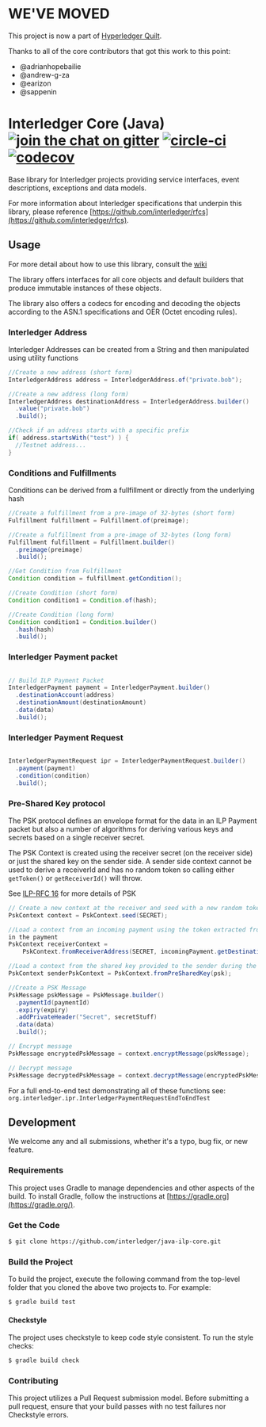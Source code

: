 # WE'VE MOVED

This project is now a part of [Hyperledger Quilt](https://github.com/hyperledger/quilt/ilp-core).

Thanks to all of the core contributors that got this work to this point:

- @adrianhopebailie
- @andrew-g-za
- @earizon
- @sappenin

# Interledger Core (Java) [![join the chat on gitter][gitter-image]][gitter-url] [![circle-ci][circle-image]][circle-url] [![codecov][codecov-image]][codecov-url]

[gitter-url]: https://gitter.im/interledger/java
[gitter-image]: https://badges.gitter.im/interledger/java.svg
[circle-image]: https://circleci.com/gh/interledger/java-ilp-core.svg?style=shield
[circle-url]: https://circleci.com/gh/interledger/java-ilp-core
[codecov-image]: https://codecov.io/gh/interledger/java-ilp-core/branch/master/graph/badge.svg
[codecov-url]: https://codecov.io/gh/interledger/java-ilp-core


Base library for Interledger projects providing service interfaces, event descriptions, exceptions and data models.

For more information about Interledger specifications that underpin this library, please reference [https://github.com/interledger/rfcs](https://github.com/interledger/rfcs).

## Usage
For more detail about how to use this library, consult the [wiki](https://github.com/interledger/java-ilp-core/wiki)

The library offers interfaces for all core objects and default builders that produce immutable instances of these objects.

The library also offers a codecs for encoding and decoding the objects according to the ASN.1 specifications and OER (Octet encoding rules).


### Interledger Address

Interledger Addresses can be created from a String and then manipulated using utility functions

```java
//Create a new address (short form)
InterledgerAddress address = InterledgerAddress.of("private.bob");

//Create a new address (long form)
InterledgerAddress destinationAddress = InterledgerAddress.builder()
  .value("private.bob")
  .build();

//Check if an address starts with a specific prefix
if( address.startsWith("test") ) {
  //Testnet address...
}

```

### Conditions and Fulfillments

Conditions can be derived from a fullfillment or directly from the underlying hash

```java
//Create a fulfillment from a pre-image of 32-bytes (short form)
Fulfillment fulfillment = Fulfillment.of(preimage);

//Create a fulfillment from a pre-image of 32-bytes (long form)
Fulfillment fulfillment = Fulfillment.builder()
  .preimage(preimage)
  .build();

//Get Condition from Fulfillment
Condition condition = fulfillment.getCondition();

//Create Condition (short form)
Condition condition1 = Condition.of(hash);

//Create Condition (long form)
Condition condition1 = Condition.builder()
  .hash(hash)
  .build();
```

### Interledger Payment packet

```java

// Build ILP Payment Packet
InterledgerPayment payment = InterledgerPayment.builder()
  .destinationAccount(address)
  .destinationAmount(destinationAmount)
  .data(data)
  .build();
```

### Interledger Payment Request

```java

InterledgerPaymentRequest ipr = InterledgerPaymentRequest.builder()
  .payment(payment)
  .condition(condition)
  .build();
```

### Pre-Shared Key protocol

The PSK protocol defines an envelope format for the data in an ILP Payment packet but also a number
of algorithms for deriving various keys and secrets based on a single receiver secret.

The PSK Context is created using the receiver secret (on the receiver side) or just the shared key
on the sender side. A sender side context cannot be used to derive a receiverId and has no random
token so calling either `getToken()` or `getReceiverId()` will throw.

See [ILP-RFC 16](https://interledger.org/rfcs/0016-pre-shared-key/) for more details of PSK

```java
// Create a new context at the receiver and seed with a new random token
PskContext context = PskContext.seed(SECRET);

//Load a context from an incoming payment using the token extracted from the destination address
in the payment
PskContext receiverContext =
    PskContext.fromReceiverAddress(SECRET, incomingPayment.getDestinationAccount());

//Load a context from the shared key provided to the sender during the SPSP exchange
PskContext senderPskContext = PskContext.fromPreSharedKey(psk);

//Create a PSK Message
PskMessage pskMessage = PskMessage.builder()
  .paymentId(paymentId)
  .expiry(expiry)
  .addPrivateHeader("Secret", secretStuff)
  .data(data)
  .build();

// Encrypt message
PskMessage encryptedPskMessage = context.encryptMessage(pskMessage);

// Decrypt message
PskMessage decryptedPskMessage = context.decryptMessage(encryptedPskMessage);

```

For a full end-to-end test demonstrating all of these functions see:
`org.interledger.ipr.InterledgerPaymentRequestEndToEndTest`

## Development
We welcome any and all submissions, whether it's a typo, bug fix, or new feature.

### Requirements
This project uses Gradle to manage dependencies and other aspects of the build.  To install Gradle, follow the instructions at [https://gradle.org](https://gradle.org/).

### Get the Code

```bash
$ git clone https://github.com/interledger/java-ilp-core.git
```

### Build the Project
To build the project, execute the following command from the top-level folder that you cloned the above two projects to.  For example:

```bash
$ gradle build test
```

#### Checkstyle
The project uses checkstyle to keep code style consistent. To run the style checks:

```bash
$ gradle build check
```

### Contributing
This project utilizes a Pull Request submission model.  Before submitting a pull request, ensure that your build passes with no test failures nor Checkstyle errors.
